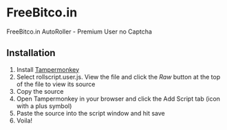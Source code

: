 # FreeBitco.in
FreeBitco.in AutoRoller - Premium User no Captcha
## Installation
1. Install [Tampermonkey](https://tampermonkey.net/)
1. Select rollscript.user.js. View the file and click the _Raw_ button at the top of the file to view its source
1. Copy the source
1. Open Tampermonkey in your browser and click the Add Script tab (icon with a plus symbol)
1. Paste the source into the script window and hit save
1. Voila!
